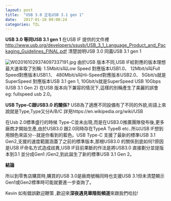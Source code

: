 ```yaml
---
layout: post
title:  "USB 3.0 正名USB 3.1 gen 1"
date:   2017-01-10 09:00:24
categories: TIL
---
```

**USB 3.0 等同USB 3.1 gen 1**
在USB IF 提供的文件裡
http://www.usb.org/developers/ssusb/USB_3_1_Language_Product_and_Packaging_Guidelines_FINAL.pdf
清楚說明USB 3.0 同義USB 3.1 gen 1



![W020161029374097337191.jpg](C:\Users\yu.zhongxian\Desktop\W020161029374097337191.jpg)
由於USB 版本不同,USB IF給對應的版本理想最大速率取了別稱:
1.5Mbit/s叫Low Speed 對應版本USB1.0、
12Mbit/s叫Full Speed對應版本USB1.1、
480Mbit/s叫Hi-Speed對應版本USB2.0、
5Gbit/s就是SuperSpeed 對應版本USB 3.1 gen 1,
10Gbit/s就是SuperSpeed USB 10Gbps (USB 3.1 Gen 2)
在USB 版本向下兼容的情況下,這樣的別稱產生了美麗的誤會 eg: fullspeed usb 2.0。


**USB Type-C跟USB3.0 的關係?**
USB為了適應不同設備有了不同的外貌,術語上來說就是Type,Type又分A/B/C
詳見https://en.wikipedia.org/wiki/USB

在Usb 2.0標準盛行的時候 Type-C並未出現,而是在USB3.0推廣團隊發布後,更多廠商才開始生產,由於USB3.0 跟2.0同時存在TypeA TypeB etc..所以USB IF想到用顏色來區分--就是你看到的藍色。USB Type-C 支援了最新的標準USB 3.1 Gen2,支援的速度範圍涵蓋了之前的標準版本,那根USB3.0 的關係到底如何?原因是USB IF命名方式造成歧異,USB IF目前果斷的作法是將USB3.0 直接劃分並提版本到3.1 並分成Gen1 /Gen2,到此誕生了新的標準USB 3.1 Gen 2。

**結論**

所以到零售店購買時,購買的USB 3.0是廠商號稱同時也支援USB 3.1但未清楚顯示Gen1或Gen2標準時可能就要進一步查詢了。

Kevin 如有錯誤歡迎鞭策 ,歡迎來**深夜遇見華陰街頻道**來跟我們哈拉!